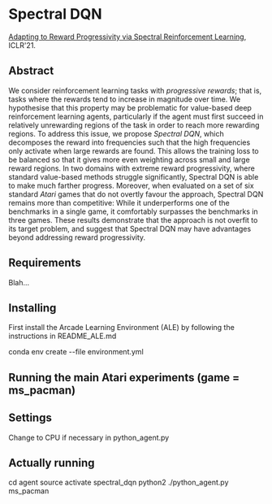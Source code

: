 # Spectral DQN

[Adapting to Reward Progressivity via Spectral Reinforcement Learning](https://openreview.net/forum?id=dyjPVUc2KB), ICLR'21.

## Abstract

We consider reinforcement learning tasks with *progressive rewards*; that is, tasks where the rewards tend to increase in magnitude over time. We hypothesise that this property may be problematic for value-based deep reinforcement learning agents, particularly if the agent must first succeed in relatively unrewarding regions of the task in order to reach more rewarding regions. To address this issue, we propose *Spectral DQN*, which decomposes the reward into frequencies such that the high frequencies only activate when large rewards are found. This allows the training loss to be balanced so that it gives more even weighting across small and large reward regions. In two domains with extreme reward progressivity, where standard value-based methods struggle significantly, Spectral DQN is able to make much farther progress. Moreover, when evaluated on a set of six standard *Atari* games that do not overtly favour the approach, Spectral DQN remains more than competitive: While it underperforms one of the benchmarks in a single game, it comfortably surpasses the benchmarks in three games. These results demonstrate that the approach is not overfit to its target problem, and suggest that Spectral DQN may have advantages beyond addressing reward progressivity.

## Requirements

Blah...

## Installing
First install the Arcade Learning Environment (ALE) by following the instructions in README_ALE.md

conda env create --file environment.yml

## Running the main Atari experiments (game = ms_pacman)

## Settings

Change to CPU if necessary in python_agent.py

## Actually running
cd agent
source activate spectral_dqn
python2 ./python_agent.py ms_pacman

